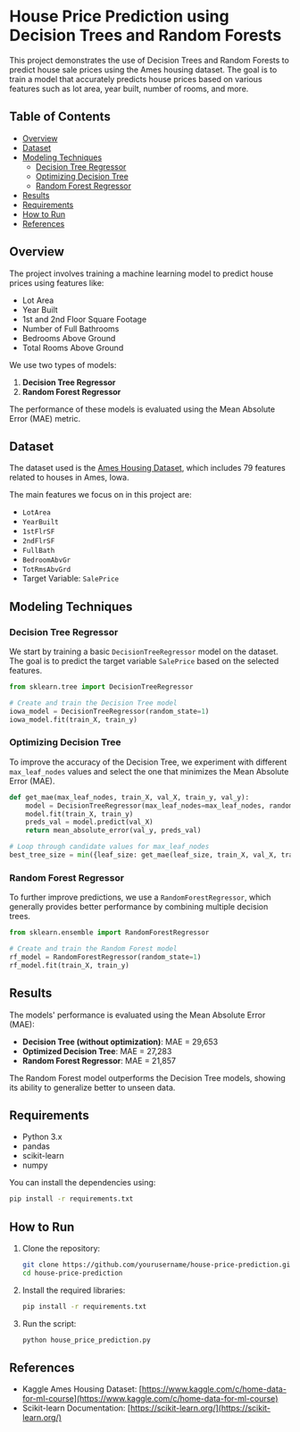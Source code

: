 
# House Price Prediction using Decision Trees and Random Forests

This project demonstrates the use of Decision Trees and Random Forests to predict house sale prices using the Ames housing dataset. The goal is to train a model that accurately predicts house prices based on various features such as lot area, year built, number of rooms, and more.

## Table of Contents

- [Overview](#overview)
- [Dataset](#dataset)
- [Modeling Techniques](#modeling-techniques)
  - [Decision Tree Regressor](#decision-tree-regressor)
  - [Optimizing Decision Tree](#optimizing-decision-tree)
  - [Random Forest Regressor](#random-forest-regressor)
- [Results](#results)
- [Requirements](#requirements)
- [How to Run](#how-to-run)
- [References](#references)

## Overview

The project involves training a machine learning model to predict house prices using features like:
- Lot Area
- Year Built
- 1st and 2nd Floor Square Footage
- Number of Full Bathrooms
- Bedrooms Above Ground
- Total Rooms Above Ground

We use two types of models:
1. **Decision Tree Regressor**
2. **Random Forest Regressor**

The performance of these models is evaluated using the Mean Absolute Error (MAE) metric.

## Dataset

The dataset used is the [Ames Housing Dataset](https://www.kaggle.com/c/home-data-for-ml-course/data), which includes 79 features related to houses in Ames, Iowa.

The main features we focus on in this project are:
- `LotArea`
- `YearBuilt`
- `1stFlrSF`
- `2ndFlrSF`
- `FullBath`
- `BedroomAbvGr`
- `TotRmsAbvGrd`
- Target Variable: `SalePrice`

## Modeling Techniques

### Decision Tree Regressor

We start by training a basic `DecisionTreeRegressor` model on the dataset. The goal is to predict the target variable `SalePrice` based on the selected features.

```python
from sklearn.tree import DecisionTreeRegressor

# Create and train the Decision Tree model
iowa_model = DecisionTreeRegressor(random_state=1)
iowa_model.fit(train_X, train_y)
```

### Optimizing Decision Tree

To improve the accuracy of the Decision Tree, we experiment with different `max_leaf_nodes` values and select the one that minimizes the Mean Absolute Error (MAE).

```python
def get_mae(max_leaf_nodes, train_X, val_X, train_y, val_y):
    model = DecisionTreeRegressor(max_leaf_nodes=max_leaf_nodes, random_state=0)
    model.fit(train_X, train_y)
    preds_val = model.predict(val_X)
    return mean_absolute_error(val_y, preds_val)

# Loop through candidate values for max_leaf_nodes
best_tree_size = min({leaf_size: get_mae(leaf_size, train_X, val_X, train_y, val_y) for leaf_size in candidate_max_leaf_nodes}, key=my_mae.get)
```

### Random Forest Regressor

To further improve predictions, we use a `RandomForestRegressor`, which generally provides better performance by combining multiple decision trees.

```python
from sklearn.ensemble import RandomForestRegressor

# Create and train the Random Forest model
rf_model = RandomForestRegressor(random_state=1)
rf_model.fit(train_X, train_y)
```

## Results

The models' performance is evaluated using the Mean Absolute Error (MAE):
- **Decision Tree (without optimization)**: MAE = 29,653
- **Optimized Decision Tree**: MAE = 27,283
- **Random Forest Regressor**: MAE = 21,857

The Random Forest model outperforms the Decision Tree models, showing its ability to generalize better to unseen data.

## Requirements

- Python 3.x
- pandas
- scikit-learn
- numpy

You can install the dependencies using:
```bash
pip install -r requirements.txt
```

## How to Run

1. Clone the repository:
   ```bash
   git clone https://github.com/yourusername/house-price-prediction.git
   cd house-price-prediction
   ```

2. Install the required libraries:
   ```bash
   pip install -r requirements.txt
   ```

3. Run the script:
   ```bash
   python house_price_prediction.py
   ```

## References

- Kaggle Ames Housing Dataset: [https://www.kaggle.com/c/home-data-for-ml-course](https://www.kaggle.com/c/home-data-for-ml-course)
- Scikit-learn Documentation: [https://scikit-learn.org/](https://scikit-learn.org/)
